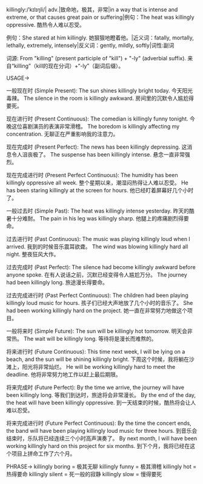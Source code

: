 killingly:/ˈkɪlɪŋli/| adv.|致命地，极其，非常|in a way that is intense and extreme, or that causes great pain or suffering|例句：The heat was killingly oppressive.  酷热令人难以忍受。

例句：She stared at him killingly. 她狠狠地瞪着他。|近义词：fatally, mortally, lethally, extremely, intensely|反义词：gently, mildly, softly|词性:副词


词源: From "killing" (present participle of "kill") + "-ly" (adverbial suffix).  来自“killing”（kill的现在分词）+“-ly”（副词后缀）。

USAGE->

一般现在时 (Simple Present):
The sun shines killingly bright today. 今天阳光毒辣。
The silence in the room is killingly awkward. 房间里的沉默令人尴尬得要死。


现在进行时 (Present Continuous):
The comedian is killingly funny tonight. 今晚这位喜剧演员的表演非常滑稽。
The boredom is killingly affecting my concentration.  无聊正在严重影响我的注意力。


现在完成时 (Present Perfect):
The news has been killingly depressing. 这消息令人沮丧极了。
The suspense has been killingly intense.  悬念一直非常强烈。


现在完成进行时 (Present Perfect Continuous):
The humidity has been killingly oppressive all week.  整个星期以来，潮湿闷热得让人难以忍受。
He has been staring killingly at the screen for hours. 他已经盯着屏幕好几个小时了。


一般过去时 (Simple Past):
The heat was killingly intense yesterday. 昨天的酷暑十分难耐。
The pain in his leg was killingly sharp. 他腿上的疼痛剧烈得要命。


过去进行时 (Past Continuous):
The music was playing killingly loud when I arrived. 我到的时候音乐震耳欲聋。
The wind was blowing killingly hard all night. 整夜狂风大作。


过去完成时 (Past Perfect):
The silence had become killingly awkward before anyone spoke. 在有人说话之前，沉默已经变得令人尴尬万分。
The journey had been killingly long. 旅途漫长得要命。


过去完成进行时 (Past Perfect Continuous):
The children had been playing killingly loud music for hours.  孩子们已经大声地放了几个小时的音乐了。
She had been working killingly hard on the project. 她一直在非常努力地做这个项目。


一般将来时 (Simple Future):
The sun will be killingly hot tomorrow. 明天会非常热。
The wait will be killingly long.  等待将是漫长而难熬的。


将来进行时 (Future Continuous):
This time next week, I will be lying on a beach, and the sun will be shining killingly bright.  下周这个时候，我将躺在沙滩上，阳光将非常灿烂。
He will be working killingly hard to meet the deadline. 他将非常努力地工作以赶上最后期限。


将来完成时 (Future Perfect):
By the time we arrive, the journey will have been killingly long. 等我们到达时，旅途将会非常漫长。
By the end of the day, the heat will have been killingly oppressive.  到一天结束的时候，酷热将会让人难以忍受。


将来完成进行时 (Future Perfect Continuous):
By the time the concert ends, the band will have been playing killingly loud music for three hours.  到音乐会结束时，乐队将已经连续三个小时高声演奏了。
By next month, I will have been working killingly hard on this project for six months. 到下个月，我将已经在这个项目上拼命工作了六个月。



PHRASE->
killingly boring = 极其无聊
killingly funny = 极其滑稽
killingly hot = 热得要命
killingly silent =  死一般的寂静
killingly slow = 慢得要死
